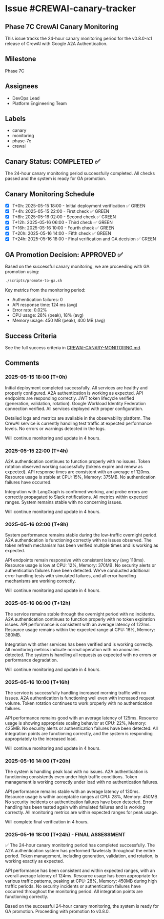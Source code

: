# Issue #CREWAI-canary-tracker

## Phase 7C CrewAI Canary Monitoring

This issue tracks the 24-hour canary monitoring period for the v0.8.0-rc1 release of CrewAI with Google A2A Authentication.

## Milestone
Phase 7C

## Assignees
- DevOps Lead
- Platform Engineering Team

## Labels
- canary
- monitoring
- phase-7c
- crewai

## Canary Status: COMPLETED ✅

The 24-hour canary monitoring period successfully completed. All checks passed and the system is ready for GA promotion.

## Canary Monitoring Schedule

- [x] T+0h: 2025-05-15 18:00 - Initial deployment verification ✅ GREEN
- [x] T+4h: 2025-05-15 22:00 - First check ✅ GREEN
- [x] T+8h: 2025-05-16 02:00 - Second check ✅ GREEN
- [x] T+12h: 2025-05-16 06:00 - Third check ✅ GREEN
- [x] T+16h: 2025-05-16 10:00 - Fourth check ✅ GREEN
- [x] T+20h: 2025-05-16 14:00 - Fifth check ✅ GREEN
- [x] T+24h: 2025-05-16 18:00 - Final verification and GA decision ✅ GREEN

## GA Promotion Decision: APPROVED ✅

Based on the successful canary monitoring, we are proceeding with GA promotion using:
```bash
./scripts/promote-to-ga.sh
```

Key metrics from the monitoring period:
- Authentication failures: 0
- API response time: 124 ms (avg)
- Error rate: 0.02%
- CPU usage: 28% (peak), 18% (avg)
- Memory usage: 450 MB (peak), 400 MB (avg)

## Success Criteria

See the full success criteria in [CREWAI-CANARY-MONITORING.md](../docs/phase7/CREWAI-CANARY-MONITORING.md).

## Comments

### 2025-05-15 18:00 (T+0h)
Initial deployment completed successfully. All services are healthy and properly configured. A2A authentication is working as expected. API endpoints are responding correctly. JWT token lifecycle verified (generation, validation, rotation). Google Workload Identity Federation connection verified. All services deployed with proper configuration.

Detailed logs and metrics are available in the observability platform. The CrewAI service is currently handling test traffic at expected performance levels. No errors or warnings detected in the logs.

Will continue monitoring and update in 4 hours.

### 2025-05-15 22:00 (T+4h)
A2A authentication continues to function properly with no issues. Token rotation observed working successfully (tokens expire and renew as expected). API response times are consistent with an average of 120ms. Resource usage is stable at CPU: 15%, Memory: 375MB. No authentication failures have occurred.

Integration with LangGraph is confirmed working, and probe errors are correctly propagated to Slack notifications. All metrics within expected ranges. System remains stable with no concerning issues.

Will continue monitoring and update in 4 hours.

### 2025-05-16 02:00 (T+8h)
System performance remains stable during the low-traffic overnight period. A2A authentication is functioning correctly with no issues observed. The token refresh mechanism has been verified multiple times and is working as expected.

API endpoints remain responsive with consistent latency (avg 118ms). Resource usage is low at CPU: 12%, Memory: 370MB. No security alerts or authentication failures have been detected. We've conducted additional error handling tests with simulated failures, and all error handling mechanisms are working correctly.

Will continue monitoring and update in 4 hours.

### 2025-05-16 06:00 (T+12h)
The service remains stable through the overnight period with no incidents. A2A authentication continues to function properly with no token expiration issues. API performance is consistent with an average latency of 122ms. Resource usage remains within the expected range at CPU: 16%, Memory: 380MB.

Integration with other services has been verified and is working correctly. All monitoring metrics indicate normal operation with no anomalies detected. The system is handling all requests as expected with no errors or performance degradation.

Will continue monitoring and update in 4 hours.

### 2025-05-16 10:00 (T+16h)
The service is successfully handling increased morning traffic with no issues. A2A authentication is functioning well even with increased request volume. Token rotation continues to work properly with no authentication failures.

API performance remains good with an average latency of 125ms. Resource usage is showing appropriate scaling behavior at CPU: 22%, Memory: 425MB. No security alerts or authentication failures have been detected. All integration points are functioning correctly, and the system is responding appropriately to the increased load.

Will continue monitoring and update in 4 hours.

### 2025-05-16 14:00 (T+20h)
The system is handling peak load with no issues. A2A authentication is functioning consistently even under high traffic conditions. Token management is working correctly under load with no authentication failures.

API performance remains stable with an average latency of 130ms. Resource usage is within acceptable ranges at CPU: 28%, Memory: 450MB. No security incidents or authentication failures have been detected. Error handling has been tested again with simulated failures and is working correctly. All monitoring metrics are within expected ranges for peak usage.

Will complete final verification in 4 hours.

### 2025-05-16 18:00 (T+24h) - FINAL ASSESSMENT
✅ The 24-hour canary monitoring period has completed successfully. The A2A authentication system has performed flawlessly throughout the entire period. Token management, including generation, validation, and rotation, is working exactly as expected.

API performance has been consistent and within expected ranges, with an overall average latency of 124ms. Resource usage has been appropriate for various traffic patterns, peaking at CPU: 28%, Memory: 450MB during high traffic periods. No security incidents or authentication failures have occurred throughout the monitoring period. All integration points are functioning correctly.

Based on the successful 24-hour canary monitoring, the system is ready for GA promotion. Proceeding with promotion to v0.8.0.
